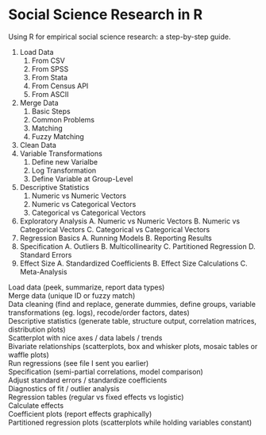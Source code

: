 # Social Science Research in R

Using R for empirical social science research: a step-by-step guide.

1. Load Data
    1. From CSV
    1. From SPSS
    1. From Stata
    1. From Census API
    1. From ASCII
2. Merge Data
    1. Basic Steps
    1. Common Problems
    1. Matching
    1. Fuzzy Matching
3. Clean Data
4. Variable Transformations
    1. Define new Varialbe
    1. Log Transformation
    1. Define Variable at Group-Level
5. Descriptive Statistics
    1. Numeric vs Numeric Vectors
    1. Numeric vs Categorical Vectors
    1. Categorical vs Categorical Vectors
6. Exploratory Analysis
    A. Numeric vs Numeric Vectors
    B. Numeric vs Categorical Vectors
    C. Categorical vs Categorical Vectors
7. Regression Basics
    A. Running Models
    B. Reporting Results
8. Specification
    A. Outliers
    B. Multicollinearity
    C. Partitioned Regression
    D. Standard Errors
9. Effect Size
    A. Standardized Coefficients
    B. Effect Size Calculations
    C. Meta-Analysis
    

Load data (peek, summarize, report data types)  
Merge data (unique ID or fuzzy match)  
Data cleaning (find and replace, generate dummies, define groups, variable transformations (eg. logs), recode/order factors, dates)  
Descriptive statistics (generate table, structure output, correlation matrices, distribution plots)  
Scatterplot with nice axes / data labels / trends  
Bivariate relationships (scatterplots, box and whisker plots, mosaic tables or waffle plots)  
Run regressions (see file I sent you earlier)  
Specification (semi-partial correlations, model comparison)  
Adjust standard errors / standardize coefficients  
Diagnostics of fit / outlier analysis  
Regression tables (regular vs fixed effects vs logistic)  
Calculate effects  
Coefficient plots (report effects graphically)   
Partitioned regression plots (scatterplots while holding variables constant)  
